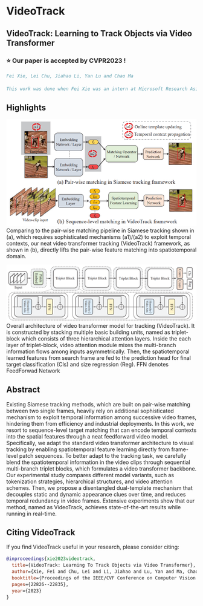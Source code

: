 # VideoTrack

## VideoTrack: Learning to Track Objects via Video Transformer

### :star: Our paper is accepted by CVPR2023 !

```bibtex
Fei Xie, Lei Chu, Jiahao Li, Yan Lu and Chao Ma 

This work was done when Fei Xie was an intern at Microsoft Research Asia
```
## Highlights

![compare](figs/compare.png)
Comparing to the pair-wise matching pipeline in
Siamese tracking shown in (a), which requires sophisticated mechanisms (a1)/(a2) to exploit temporal contexts, our neat video transformer tracking (VideoTrack) framework, as shown in (b), directly
lifts the pair-wise feature matching into spatiotemporal domain.

![arch](figs/arch.png)
Overall architecture of video transformer model for tracking (VideoTrack). It is constructed by stacking multiple basic building units, named as triplet-block which consists of three hierarchical attention layers. Inside the each layer of triplet-block, video attention module mixes the multi-branch information flows among inputs asymmetrically. Then, the spatiotemporal learned features from search frame are fed to the prediction head for final target classification (Cls) and size regression (Reg). FFN denotes FeedForwad Network


## Abstract
Existing Siamese tracking methods, which are built on pair-wise matching between two single frames, heavily rely on additional sophisticated mechanism to exploit temporal information among successive video frames, hindering them from efficiency and industrial deployments. In this work, we resort to sequence-level target matching that can
encode temporal contexts into the spatial features through a neat feedforward video model. Specifically, we adapt the standard video transformer architecture to visual tracking by enabling spatiotemporal feature learning directly from frame-level patch sequences. To better adapt to the tracking task, we carefully blend the spatiotemporal information in the video clips through sequential multi-branch triplet blocks, which formulates a video transformer backbone. Our experimental study compares different model variants, such as tokenization strategies, hierarchical structures, and video attention schemes. Then, we propose a disentangled dual-template mechanism that decouples static and dynamic appearance clues over time, and reduces temporal redundancy in video frames. Extensive experiments show that our method, named as VideoTrack, achieves state-of-the-art results while running in real-time.



## Citing VideoTrack
If you find VideoTrack useful in your research, please consider citing:
```bibtex
@inproceedings{xie2023videotrack,
  title={VideoTrack: Learning To Track Objects via Video Transformer},
  author={Xie, Fei and Chu, Lei and Li, Jiahao and Lu, Yan and Ma, Chao},
  booktitle={Proceedings of the IEEE/CVF Conference on Computer Vision and Pattern Recognition},
  pages={22826--22835},
  year={2023}
}

```

